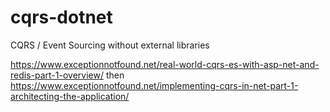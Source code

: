 # cqrs-dotnet
CQRS / Event Sourcing without external libraries

https://www.exceptionnotfound.net/real-world-cqrs-es-with-asp-net-and-redis-part-1-overview/
then
https://www.exceptionnotfound.net/implementing-cqrs-in-net-part-1-architecting-the-application/
